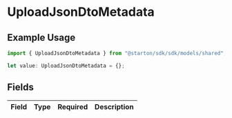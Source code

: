 # UploadJsonDtoMetadata

## Example Usage

```typescript
import { UploadJsonDtoMetadata } from "@starton/sdk/sdk/models/shared";

let value: UploadJsonDtoMetadata = {};
```

## Fields

| Field       | Type        | Required    | Description |
| ----------- | ----------- | ----------- | ----------- |